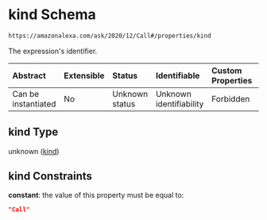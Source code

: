 # kind Schema

```txt
https://amazonalexa.com/ask/2020/12/Call#/properties/kind
```

The expression's identifier.

| Abstract            | Extensible | Status         | Identifiable            | Custom Properties | Additional Properties | Access Restrictions | Defined In                                                    |
| :------------------ | :--------- | :------------- | :---------------------- | :---------------- | :-------------------- | :------------------ | :------------------------------------------------------------ |
| Can be instantiated | No         | Unknown status | Unknown identifiability | Forbidden         | Allowed               | none                | [Call.json\*](../../schemas/Call.json "open original schema") |

## kind Type

unknown ([kind](call-properties-kind.md))

## kind Constraints

**constant**: the value of this property must be equal to:

```json
"Call"
```
